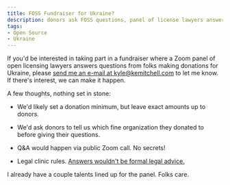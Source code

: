 ```yaml
---
title: FOSS Fundraiser for Ukraine?
description: donors ask FOSS questions, panel of license lawyers answers
tags:
- Open Source
- Ukraine
---
```


If you'd be interested in taking part in a fundraiser where a Zoom panel of open licensing lawyers answers questions from folks making donations for Ukraine, please [send me an e-mail at kyle@kemitchell.com](mailto:kyle@kemitchell.com?subject=Ukraine%20Benefit) to let me know.  If there's interest, we can make it happen.

A few thoughts, nothing set in stone:

- We'd likely set a donation minimum, but leave exact amounts up to donors.

- We'd ask donors to tell us which fine organization they donated to before giving their questions.

- Q&A would happen via public Zoom call.  No secrets!

- Legal clinic rules.  [Answers wouldn't be formal legal advice.](https://notlegaladvice.law)

I already have a couple talents lined up for the panel.  Folks care.
